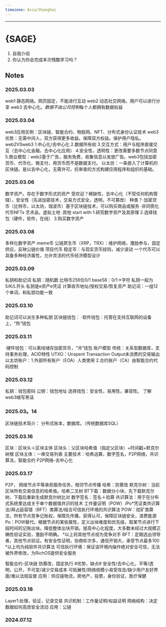 ```yaml
---
timezone: Asia/Shanghai
---
```

---

# {SAGE}

1. 自我介绍
2. 你认为你会完成本次残酷学习吗？

## Notes

<!-- Content_START -->

### 2025.03.03

web1 静态网络。网页固定，不能进行互动
web2 动态社交网络。用户可以进行分享
web3 去中心化。*数据不由公司控制*每个人都拥有数据权益

### 2025.03.04
web3应用实例：区块链、智能合约、物联网、NFT、分布式身份认证技术
web3优势：无需中间人，双方获得更多收益。保障双方权益。保护用户隐私。
web2VSweb3
1.中心化/去中心化
2.数据所有权
3.交互方式：用户与程序直接交互（去中心化金融，去中心化应用）
4.安全性，透明性：更改需要多数节点同意
5.商业模型：web2基于广告，服务免费，收集信息以发放广告。web3包括加密货币、代币化、微支付，用货币而不是数据支付。
以太坊：一条嵌入了计算机的区块链。是以去中心化，无需许可，抗审查的方式构建应用程序和组织的基础。

### 2025.03.06
数字资产。存在于数字形式的资产
受欢迎？稀缺性，去中心化（不受任何机构管辖），安全性（先进加密技术，交易方式安全，透明，不可篡改）
种类？·加密货币（比特币，以太坊，瑞波币）基于区块链技术，可以购买商品或服务
·非同质化代币NFTs 艺术品，虚拟土地
·其他
start with
1.研究数字资产及其原理
2.选择钱包（硬件，软件，在线）
3.购买数字资产

### 2025.03.08
多样化数字资产
meme币
公链原生币（XRP，TRX）：维护网络，激励参与，固定供应，反映公链价值
项目代币
稳定币：与现实货币挂钩，减少波动
一个代币可以具备多种经济属性，允许灵活的代币经济模型设计

### 2025.03.09
私钥和助记词
私钥：随机数
比特币256位0/1 base58：0/1→字符
私钥一般为5/K/L开头
私钥是e资产e凭证 计算收币地址/授权交易/恢复资产
助记词：一组12个单词，和私钥功能一致

### 2025.03.10
助记词可以派生多种私钥
区块链钱包：
·软件钱包：托管在支持互联网的设备上，“热”钱包

### 2025.03.11
·硬件钱包：可以离线储存加密货币，“冷”钱包
账户模型
传统：关系型数据库，支持事务处理，ACID特性
UTXO：Unspent Transaction Output未消费的交易输出
以太坊账户：1.外部所有账户（EOA）人类使用
2.合约账户（CA）由智能合约代码控制

### 2025.03.12
私钥：钱包密码
公钥：钱包地址
选择钱包：安全性，易用性，兼容性。
了解web3缩写黑话

### 2025.03。14
区块链技术简介：
分布式账本，数据库。（传统数据库SQL）

### 2025.03.16
区块：区块头＋区块主体
区块头：父区块哈希值（指定父区块）+时间戳+默克尔树根
区块主体：一串交易列表
主要技术：哈希运算，数字签名，P2P网络，共识算法，智能合约
P2P网络-去中心化

### 2025.03.17
P2P，
网络节点平等承担服务任务，相邻节点传播
哈希：防篡改
默克尔树：当前区块所有交易信息的哈希值。哈希二叉树
BT下载：数据分小块，先下载默克尔树，下载后重新生成默克尔树比对
数字签名：签名＋验算
共识算法：用于在分布式系统里达成关于单个数据值共识的技术
工作量证明（POW）/Po*凭证类共识算法/拜占庭容错（BFT）类算法/结合可信执行环境的共识算法
POW：挖矿类算法，所有节点竞争记账权，保障先传播，获得认可，保障区块链安全，浪费能源
Po：POW替代。根据节点的某些属性，定义出块难度和优先级，取某节点进行下段时间的记账出块。降低整体出块开销。提高中心化程度，大多数未经过大规模正确性验证实验，激励不明确。
*以上将其他节点视为竞争对手
BFT：定期选出领导者，其他节点验证。有安全性证明，协商轮次多，通信开销大，承受节点最多100
*以上均为纯软件共识算法
可信执行环境：保证该环境内操作绝对安全可信，无法被外界修改，为RichOS提供安全服务

智能合约-区块链
防篡改，固定执行
#优势，缺点#
安全性/去中心化，平等/透明，公开，不可变/减少交易成本
可拓展性/网络规模小易受攻击/缺少用户友好界面/难以法规监督
应用：供应链物流，房地产，投票，身份验证，医疗保健

### 2025.03.18
Layer1:处理，验证，记录交易
共识机制：工作量证明/权益证明
网络结构：决定数据如何高效安全流动
应用：公链


### 2024.07.12

<!-- Content_END -->
